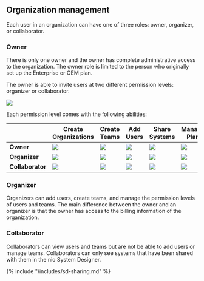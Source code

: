 ## Organization management

Each user in an organization can have one of three roles: owner, organizer, or collaborator.

### Owner
There is only one owner and the owner has complete administrative access to the organization. The owner role is limited to the person who originally set up the Enterprise or OEM plan.

The owner is able to invite users at two different permission levels: organizer or collaborator.

![](/img/organizations/org-inviteuser.jpg)

Each permission level comes with the following abilities:

| | Create Organizations | Create Teams | Add Users | Share Systems | Manage Plan |
| ------------- | ------------- | ------------- | ------------- | ------------- | ------------- |
| **Owner** | ![](/img/icons/checkmark-green.svg) | ![](/img/icons/checkmark-green.svg) | ![](/img/icons/checkmark-green.svg) | ![](/img/icons/checkmark-green.svg) | ![](/img/icons/checkmark-green.svg) |
| **Organizer** | ![](/img/icons/times-red.svg) |  ![](/img/icons/checkmark-green.svg) | ![](/img/icons/checkmark-green.svg) | ![](/img/icons/checkmark-green.svg) | ![](/img/icons/times-red.svg) |
| **Collaborator** | ![](/img/icons/times-red.svg) | ![](/img/icons/times-red.svg) | ![](/img/icons/times-red.svg) | ![](/img/icons/times-red.svg) | ![](/img/icons/times-red.svg) |


### Organizer
Organizers can add users, create teams, and manage the permission levels of users and teams. The main difference between the owner and an organizer is that the owner has access to the billing information of the organization.

### Collaborator
Collaborators can view users and teams but are not be able to add users or manage teams. Collaborators can only see systems that have been shared with them in the nio System Designer.

{% include "/includes/sd-sharing.md" %}
